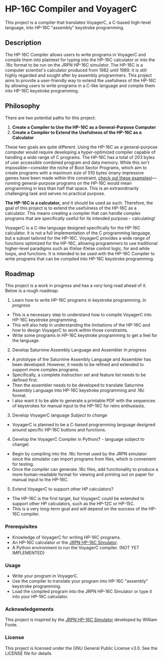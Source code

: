 # HP-16C Compiler and VoyagerC

This project is a compiler that translates VoyagerC, a C-based high-level language, into HP-16C "assembly" keystroke programming.

## Description

The HP-16C Compiler allows users to write programs in VoyagerC and compile them into plaintext for typing into the HP-16C calculator or into the .16c format to be run on the JRPN HP-16C simulator. The HP-16C is a computer scientist's calculator produced from 1982 until 1989. It is still highly regarded and sought after by assembly programmers. This project aims to provide a user-friendly way to extend the usefulness of the HP-16C by allowing users to write programs in a C-like language and compile them into HP-16C keystroke programming.

## Philosophy
There are two potential paths for this project:

1. **Create a Compiler to Use the HP-16C as a General-Purpose Computer**
2. **Create a Compiler to Extend the Usefulness of the HP-16C as a Calculator**

These two goals are quite different. Using the HP-16C as a general-purpose computer would require developing a hyper-optimized compiler capable of handling a wide range of C programs. The HP-16C has a total of 203 bytes of user accessible combined program and data memory. While this isn't impossible—consider the niche of Boot Sector Programs, which aim to create programs with a maximum size of 510 bytes (many impressive games have been made within this constraint, [check out these examples](https://gist.github.com/XlogicX/8204cf17c432cc2b968d138eb639494e))—running general-purpose programs on the HP-16C would mean programming in less than half that space. This is an extraordinarily challenging task and serves no practical purpose.

**The HP-16C is a calculator,** and it should be used as such. Therefore, the goal of this project is to extend the usefulness of the HP-16C as a calculator. This means creating a compiler that can handle complex programs that are specifically useful for its intended purpose - calculating!  

VoyagerC is a C-like language designed specifically for the HP-16C calculator. It is not a full implementation of the C programming language, but a subset tailored for the HP-16C. VoyagerC provides a wide range of functions optimized for the HP-16C, allowing programmers to use traditional higher-level paradigms such as if/else if/else control logic, for and while loops, and functions. It is intended to be used with the HP-16C Compiler to write programs that can be compiled into HP-16C keystroke programming.

## Roadmap

This project is a work in progress and has a *very* long road ahead of it. Below is a rough roadmap:
1. Learn how to write HP-16C programs in keystroke programming. *In progress*
  - This is a necessary step to understand how to compile VoyagerC into HP-16C keystroke programming.
  - This will also help in understanding the limitations of the HP-16C and how to design VoyagerC to work within those constraints.
  - Write some programs in HP-16C keystroke programming to get a feel for the language.
2. Develop Saturnine Assembly Language and Assembler *In progress*
  - A prototype of the Saturnine Assembly Language and Assembler has been developed. However, it needs to be refined and extended to support more complex programs.
  - Specifically, a complete instruction set and feature list needs to be defined first. 
  - Then the assembler needs to be developed to translate Saturnine Assembly Language into HP-16C keystroke programming and .16c format.
  - I also want it to be able to generate a printable PDF with the sequences of keystrokes for manual input to the HP-16C for retro enthusiasts.
3. Develop VoyagerC language *Subject to change*
  - VoyagerC is planned to be a C-based programming language designed around specific HP-16C buttons and functions. 
4. Develop the VoyagerC Compiler in Python(? - language subject to change)
  - Begin by compiling into the .16c format used by the JRPN simulator since the simulator can import programs from files, which is convenient for testing.
  - Once the compiler can generate .16c files, add functionality to produce a more human-readable format for viewing and printing out on paper for manual input to the HP-16C. 
5. Extend VoyagerC to support other HP calculators?
  - The HP-16C is the first target, but VoyagerC could be extended to support other HP calculators, such as the HP-12C or HP-15C.
  - This is a very long-term goal and will depend on the success of the HP-16C compiler.

### Prerequisites

- Knowledge of VoyagerC for writing HP-16C programs.
- An HP-16C calculator or the [JRPN HP-16C Simulator](https://jrpn.jovial.com/).
- A Python environment to run the VoyagerC compiler. (NOT YET IMPLEMENTED)

### Usage
- Write your program in VoyagerC.
- Use the compiler to translate your program into HP-16C "assembly" keystroke programming.
- Load the compiled program into the JRPN HP-16C Simulator or type it into your HP-16C calculator.

### Acknowledgements

This project is inspired by the [JRPN HP-16C Simulator](https://jrpn.jovial.com/) developed by William Foote.

### License

This project is licensed under the GNU General Public License v3.0. See the LICENSE file for details
